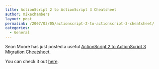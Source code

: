 ```yaml
---
title: ActionScript 2 to ActionScript 3 Cheatsheet
author: mikechambers
layout: post
permalink: /2007/03/05/actionscript-2-to-actionscript-3-cheatsheet/
categories:
  - General
---
```



Sean Moore has just posted a useful [ActionScript 2 to ActionScript 3 Migration Cheatsheet][1].

You can check it out [here][1].

 [1]: http://actionscriptcheatsheet.com/blog/archives/22